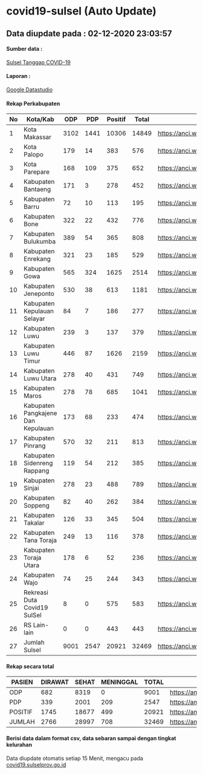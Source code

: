 
# covid19-sulsel (Auto Update)

## Data diupdate pada : 02-12-2020 23:03:57

#### Sumber data :
[Sulsel Tanggap COVID-19](https://covid19.sulselprov.go.id)

#### Laporan :
[Google Datastudio](https://datastudio.google.com/s/jythWGc1j4w)

#### Rekap Perkabupaten 
|No|Kota/Kab|ODP|PDP|Positif|Total|Link|
| --- | --- | --- | --- | --- | --- | --- |
|1|Kota Makassar|3102|1441|10306|14849|https://anci.web.id/cor/kota_makassar|
|2|Kota Palopo|179|14|383|576|https://anci.web.id/cor/kota_palopo|
|3|Kota Parepare|168|109|375|652|https://anci.web.id/cor/kota_parepare|
|4|Kabupaten Bantaeng|171|3|278|452|https://anci.web.id/cor/kabupaten_bantaeng|
|5|Kabupaten Barru|72|10|113|195|https://anci.web.id/cor/kabupaten_barru|
|6|Kabupaten Bone|322|22|432|776|https://anci.web.id/cor/kabupaten_bone|
|7|Kabupaten Bulukumba|389|54|365|808|https://anci.web.id/cor/kabupaten_bulukumba|
|8|Kabupaten Enrekang|321|23|185|529|https://anci.web.id/cor/kabupaten_enrekang|
|9|Kabupaten Gowa|565|324|1625|2514|https://anci.web.id/cor/kabupaten_gowa|
|10|Kabupaten Jeneponto|530|38|613|1181|https://anci.web.id/cor/kabupaten_jeneponto|
|11|Kabupaten Kepulauan Selayar|84|7|186|277|https://anci.web.id/cor/kabupaten_kepulauan_selayar|
|12|Kabupaten Luwu|239|3|137|379|https://anci.web.id/cor/kabupaten_luwu|
|13|Kabupaten Luwu Timur|446|87|1626|2159|https://anci.web.id/cor/kabupaten_luwu_timur|
|14|Kabupaten Luwu Utara|278|40|431|749|https://anci.web.id/cor/kabupaten_luwu_utara|
|15|Kabupaten Maros|278|78|685|1041|https://anci.web.id/cor/kabupaten_maros|
|16|Kabupaten Pangkajene Dan Kepulauan|173|68|233|474|https://anci.web.id/cor/kabupaten_pangkajene_dan_kepulauan|
|17|Kabupaten Pinrang|570|32|211|813|https://anci.web.id/cor/kabupaten_pinrang|
|18|Kabupaten Sidenreng Rappang|119|54|212|385|https://anci.web.id/cor/kabupaten_sidenreng_rappang|
|19|Kabupaten Sinjai|278|23|488|789|https://anci.web.id/cor/kabupaten_sinjai|
|20|Kabupaten Soppeng|82|40|262|384|https://anci.web.id/cor/kabupaten_soppeng|
|21|Kabupaten Takalar|126|33|345|504|https://anci.web.id/cor/kabupaten_takalar|
|22|Kabupaten Tana Toraja|249|13|116|378|https://anci.web.id/cor/kabupaten_tana_toraja|
|23|Kabupaten Toraja Utara|178|6|52|236|https://anci.web.id/cor/kabupaten_toraja_utara|
|24|Kabupaten Wajo|74|25|244|343|https://anci.web.id/cor/kabupaten_wajo|
|25|Rekreasi Duta Covid19 SulSel|8|0|575|583|https://anci.web.id/cor/rekreasi_duta_covid19_sulsel|
|26|RS Lain-lain|0|0|443|443|https://anci.web.id/cor/rs_lain-lain|
|27|Jumlah Sulsel|9001|2547|20921|32469|https://anci.web.id/cor/jumlah_sulsel|

#### Rekap secara total

| PASIEN | DIRAWAT | SEHAT | MENINGGAL | TOTAL | LINK |
| ---- | -------- | ---- | ---- |  ---- | ---- |
| ODP | 682 | 8319 | 0 | 9001 | https://anci.web.id/cor/odp_detail.html |
| PDP | 339 | 2001 | 209 | 2547 | https://anci.web.id/cor/pdp_detail.html |
| POSITIF | 1745 | 18677 | 499 | 20921 | https://anci.web.id/cor/positif_detail.html |
| JUMLAH | 2766 | 28997 | 708 | 32469 | https://anci.web.id/cor/jumlah_sulsel/ |

 
#### Berisi data dalam format csv, data sebaran sampai dengan tingkat kelurahan

Data diupdate otomatis setiap 15 Menit, mengacu pada [covid19.sulselprov.go.id](https://covid19.sulselprov.go.id)

